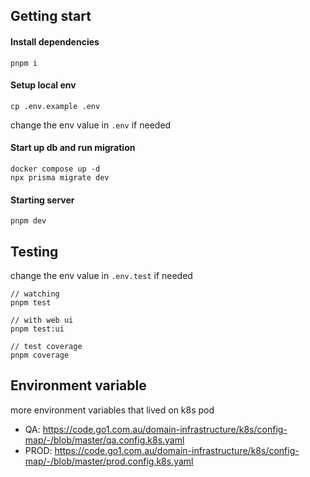 ## Getting start

#### Install dependencies
```
pnpm i
```

#### Setup local env
```
cp .env.example .env
```
change the env value in `.env` if needed

#### Start up db and run migration
```
docker compose up -d
npx prisma migrate dev
```

#### Starting server
```
pnpm dev
```

## Testing
change the env value in `.env.test` if needed
```
// watching
pnpm test

// with web ui
pnpm test:ui

// test coverage
pnpm coverage
```

## Environment variable
more environment variables that lived on k8s pod
- QA: https://code.go1.com.au/domain-infrastructure/k8s/config-map/-/blob/master/qa.config.k8s.yaml
- PROD: https://code.go1.com.au/domain-infrastructure/k8s/config-map/-/blob/master/prod.config.k8s.yaml

